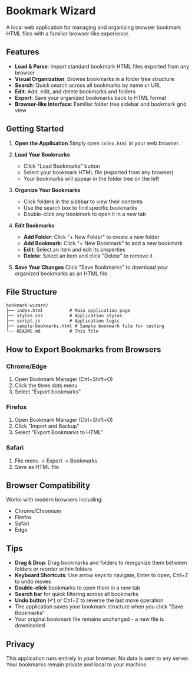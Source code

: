 # Bookmark Wizard

A local web application for managing and organizing browser bookmark HTML files with a familiar browser-like experience.

## Features

- **Load & Parse**: Import standard bookmark HTML files exported from any browser
- **Visual Organization**: Browse bookmarks in a folder tree structure
- **Search**: Quick search across all bookmarks by name or URL
- **Edit**: Add, edit, and delete bookmarks and folders
- **Export**: Save your organized bookmarks back to HTML format
- **Browser-like Interface**: Familiar folder tree sidebar and bookmark grid view

## Getting Started

1. **Open the Application**
   Simply open `index.html` in your web browser.

2. **Load Your Bookmarks**
   - Click "Load Bookmarks" button
   - Select your bookmark HTML file (exported from any browser)
   - Your bookmarks will appear in the folder tree on the left

3. **Organize Your Bookmarks**
   - Click folders in the sidebar to view their contents
   - Use the search box to find specific bookmarks
   - Double-click any bookmark to open it in a new tab

4. **Edit Bookmarks**
   - **Add Folder**: Click "+ New Folder" to create a new folder
   - **Add Bookmark**: Click "+ New Bookmark" to add a new bookmark
   - **Edit**: Select an item and edit its properties
   - **Delete**: Select an item and click "Delete" to remove it

5. **Save Your Changes**
   Click "Save Bookmarks" to download your organized bookmarks as an HTML file.

## File Structure

```
bookmark-wizard/
├── index.html          # Main application page
├── styles.css          # Application styles
├── script.js           # Application logic
├── sample-bookmarks.html # Sample bookmark file for testing
└── README.md           # This file
```

## How to Export Bookmarks from Browsers

### Chrome/Edge
1. Open Bookmark Manager (Ctrl+Shift+O)
2. Click the three dots menu
3. Select "Export bookmarks"

### Firefox
1. Open Bookmark Manager (Ctrl+Shift+O)
2. Click "Import and Backup"
3. Select "Export Bookmarks to HTML"

### Safari
1. File menu → Export → Bookmarks
2. Save as HTML file

## Browser Compatibility

Works with modern browsers including:
- Chrome/Chromium
- Firefox
- Safari
- Edge

## Tips

- **Drag & Drop**: Drag bookmarks and folders to reorganize them between folders or reorder within folders
- **Keyboard Shortcuts**: Use arrow keys to navigate, Enter to open, Ctrl+Z to undo moves
- **Double-click** bookmarks to open them in a new tab
- **Search bar** for quick filtering across all bookmarks
- **Undo button** (↶) or Ctrl+Z to reverse the last move operation
- The application saves your bookmark structure when you click "Save Bookmarks"
- Your original bookmark file remains unchanged - a new file is downloaded

## Privacy

This application runs entirely in your browser. No data is sent to any server. Your bookmarks remain private and local to your machine.